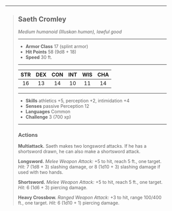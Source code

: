 ***
> ## Saeth Cromley
> *Medium humanoid (Illuskan human), lawful good*
> 
> ***
> 
> - **Armor Class** 17 (splint armor)
> - **Hit Points** 58 (9d8 + 18)
> - **Speed** 30 ft.
> 
> ***
> 
> |STR|DEX|CON|INT|WIS|CHA|
> |:---:|:---:|:---:|:---:|:---:|:---:|
> |16|13|14|10|11|14|
> 
> ***
> 
> - **Skills** athletics +5, perception +2, intimidation +4
> - **Senses** passive Perception 12
> - **Languages** Common
> - **Challenge** 3 (700 xp)
> 
> ***
> 
> ### Actions
> **Multiattack.** Saeth makes two longsword attacks. If he has a shortsword drawn, he can also make a shortsword attack.
> 
> **Longsword.** *Melee Weapon Attack:* +5 to hit, reach 5 ft., one target. *Hit:* 7 (1d8 + 3) slashing damage, or 8 (1d10 + 3) slashing damage if used with two hands.
> 
> **Shortsword.** *Melee Weapon Attack:* +5 to hit, reach 5 ft., one target. *Hit:* 6 (1d6 + 3) piercing damage.
> 
> **Heavy Crossbow.** *Ranged Weapon Attack:* +3 to hit, range 100/400 ft., one target. *Hit:* 6 (1d10 + 1) piercing damage.